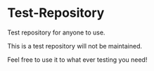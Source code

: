 # Test-Repository
Test repository for anyone to use.


This is a test repository will not be maintained.

Feel free to use it to what ever testing you need!
